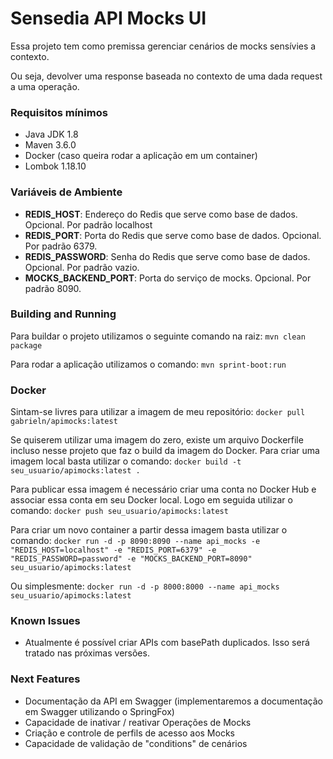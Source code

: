 # Sensedia API Mocks UI
Essa projeto tem como premissa gerenciar cenários de mocks sensívies a contexto.

Ou seja, devolver uma response baseada no contexto de uma dada request a uma operação.

### Requisitos mínimos
* Java JDK 1.8
* Maven 3.6.0
* Docker (caso queira rodar a aplicação em um container)
* Lombok 1.18.10

### Variáveis de Ambiente
* **REDIS_HOST**: Endereço do Redis que serve como base de dados. Opcional. Por padrão localhost
* **REDIS_PORT**: Porta do Redis que serve como base de dados. Opcional. Por padrão 6379.
* **REDIS_PASSWORD**: Senha do Redis que serve como base de dados. Opcional. Por padrão vazio.
* **MOCKS_BACKEND_PORT**: Porta do serviço de mocks. Opcional. Por padrão 8090.

### Building and Running
Para buildar o projeto utilizamos o seguinte comando na raiz:
``mvn clean package``

Para rodar a aplicação utilizamos o comando:
``mvn sprint-boot:run``

### Docker
Sintam-se livres para utilizar a imagem de meu repositório: 
``docker pull gabrieln/apimocks:latest``

Se quiserem utilizar uma imagem do zero, existe um arquivo Dockerfile incluso nesse projeto que faz o build da imagem do Docker. Para criar uma imagem local basta utilizar o comando: 
``docker build -t seu_usuario/apimocks:latest .``

Para publicar essa imagem é necessário criar uma conta no Docker Hub e associar essa conta em seu Docker local. Logo em seguida utilizar o comando:
``docker push seu_usuario/apimocks:latest``

Para criar um novo container a partir dessa imagem basta utilizar o comando:
``docker run -d -p 8090:8090 --name api_mocks -e "REDIS_HOST=localhost" -e "REDIS_PORT=6379" -e "REDIS_PASSWORD=password" -e "MOCKS_BACKEND_PORT=8090" seu_usuario/apimocks:latest``

Ou simplesmente:
``docker run -d -p 8000:8000 --name api_mocks seu_usuario/apimocks:latest``

### Known Issues
* Atualmente é possível criar APIs com basePath duplicados. Isso será tratado nas próximas versões.

### Next Features
* Documentação da API em Swagger (implementaremos a documentação em Swagger utilizando o SpringFox)
* Capacidade de inativar / reativar Operações de Mocks
* Criação e controle de perfils de acesso aos Mocks
* Capacidade de validação de "conditions" de cenários
